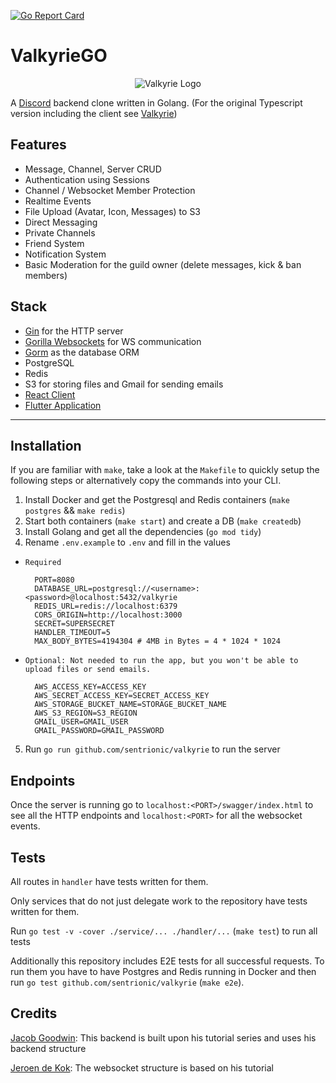 [![Go Report Card](https://goreportcard.com/badge/github.com/sentrionic/ValkyrieGo)](https://goreportcard.com/report/github.com/sentrionic/ValkyrieGo)

# ValkyrieGO

<p style="text-align: center;">
  <img src="https://harmony-cdn.s3.eu-central-1.amazonaws.com/logo.png" alt="Valkyrie Logo">
</p>

A [Discord](https://discord.com) backend clone written in Golang.
(For the original Typescript version including the client see [Valkyrie](https://github.com/sentrionic/Valkyrie))


## Features

- Message, Channel, Server CRUD
- Authentication using Sessions
- Channel / Websocket Member Protection
- Realtime Events
- File Upload (Avatar, Icon, Messages) to S3
- Direct Messaging
- Private Channels
- Friend System
- Notification System
- Basic Moderation for the guild owner (delete messages, kick & ban members)

## Stack

- [Gin](https://gin-gonic.com/) for the HTTP server
- [Gorilla Websockets](https://github.com/gorilla/websocket) for WS communication
- [Gorm](https://gorm.io/) as the database ORM
- PostgreSQL
- Redis
- S3 for storing files and Gmail for sending emails
- [React Client](https://github.com/sentrionic/Valkyrie/tree/websocket)
- [Flutter Application](https://github.com/sentrionic/ValkyrieApp/tree/websocket)
---

## Installation
If you are familiar with `make`, take a look at the `Makefile` to quickly setup the following steps
or alternatively copy the commands into your CLI.

1. Install Docker and get the Postgresql and Redis containers (`make postgres` && `make redis`)
2. Start both containers (`make start`) and create a DB (`make createdb`)
3. Install Golang and get all the dependencies (`go mod tidy`)
4. Rename `.env.example` to `.env` and fill in the values

- `Required`

        PORT=8080
        DATABASE_URL=postgresql://<username>:<password>@localhost:5432/valkyrie
        REDIS_URL=redis://localhost:6379
        CORS_ORIGIN=http://localhost:3000
        SECRET=SUPERSECRET
        HANDLER_TIMEOUT=5
        MAX_BODY_BYTES=4194304 # 4MB in Bytes = 4 * 1024 * 1024

- `Optional: Not needed to run the app, but you won't be able to upload files or send emails.`

        AWS_ACCESS_KEY=ACCESS_KEY
        AWS_SECRET_ACCESS_KEY=SECRET_ACCESS_KEY
        AWS_STORAGE_BUCKET_NAME=STORAGE_BUCKET_NAME
        AWS_S3_REGION=S3_REGION
        GMAIL_USER=GMAIL_USER
        GMAIL_PASSWORD=GMAIL_PASSWORD

5. Run `go run github.com/sentrionic/valkyrie` to run the server

## Endpoints

Once the server is running go to `localhost:<PORT>/swagger/index.html` to see all the HTTP endpoints
and `localhost:<PORT>` for all the websocket events.

## Tests
All routes in `handler` have tests written for them.

Only services that do not just delegate work to the repository have tests written for them.

Run `go test -v -cover ./service/... ./handler/...` (`make test`) to run all tests

Additionally this repository includes E2E tests for all successful requests. To run them you
have to have Postgres and Redis running in Docker and then run `go test github.com/sentrionic/valkyrie` (`make e2e`).

## Credits
[Jacob Goodwin](https://github.com/JacobSNGoodwin/memrizr): This backend is built upon his tutorial series and uses his backend structure

[Jeroen de Kok](https://dev.to/jeroendk/building-a-simple-chat-application-with-websockets-in-go-and-vue-js-gao): The websocket structure is based on his tutorial